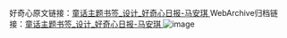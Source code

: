 好奇心原文链接：[童话主题书签_设计_好奇心日报-马安琪 ](https://www.qdaily.com/articles/12105.html)
WebArchive归档链接：[童话主题书签_设计_好奇心日报-马安琪 ](http://web.archive.org/web/20190623171909/https://www.qdaily.com/articles/12105.html)
![image](http://ww3.sinaimg.cn/large/007d5XDply1g3wyibjcjjj30u03eqapc)